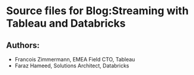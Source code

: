 # Source files for Blog:Streaming with Tableau and Databricks

## Authors: 
- Francois Zimmermann, EMEA Field CTO, Tableau
- Faraz Hameed, Solutions Architect, Databricks

